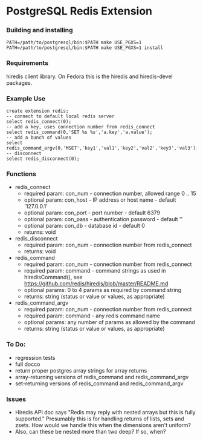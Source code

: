 # PostgreSQL Redis Extension

### Building and installing

    PATH=/path/to/postgresql/bin:$PATH make USE_PGXS=1
    PATH=/path/to/postgresql/bin:$PATH make USE_PGXS=1 install

### Requirements

hiredis client library. On Fedora this is the hiredis and hiredis-devel packages.

### Example Use

    create extension redis;
    -- connect to default local redis server
    select redis_connect(0);
    -- add a key, uses connection number from redis_connect
    select redis_command(0,'SET %s %s','a.key','a.value');
    -- add a bunch of values
    select redis_command_argv(0,'MSET','key1','val1','key2','val2','key3','val3');
	-- disconnect
    select redis_disconnect(0);

### Functions

* redis_connect
    * required param: con_num  - connection number, allowed range 0 .. 15
    * optional param: con_host - IP address or host name - default '127.0.0.1'
    * optional param: con_port - port number - default 6379
    * optional param: con_pass - authentication password - default ''
    * optional param: con_db   - database id - default 0
    * returns: void
* redis_disconnect
    * required param: con_num - connection number from redis_connect
    * returns: void
* redis_command
    * required param: con_num - connection number from redis_connect
    * required param: command - command strings as used in hiredisCommand(), see https://github.com/redis/hiredis/blob/master/README.md
    * optional params:  0 to 4 params as required by command string
    * returns: string (status or value or values, as appropriate)
* redis_command_argv
    * required param: con_num - connection number from redis_connect
    * required param: command - any redis command name
    * optional params: any number of params as allowed by the command
    * returns: string (status or value or values, as appropriate)


### To Do:

* regression tests
* full docco
* return proper postgres array strings for array returns
* array-returning versions of redis_command and redis_command_argv
* set-returning versions of redis_command and redis_command_argv

### Issues

* Hiredis API doc says "Redis may reply with nested arrays but this is fully supported." Presumably this is for handling returns of lists, sets and zsets. How would we handle this when the dimensions aren't uniform?
* Also, can these be nested more than two deep? If so, when?


